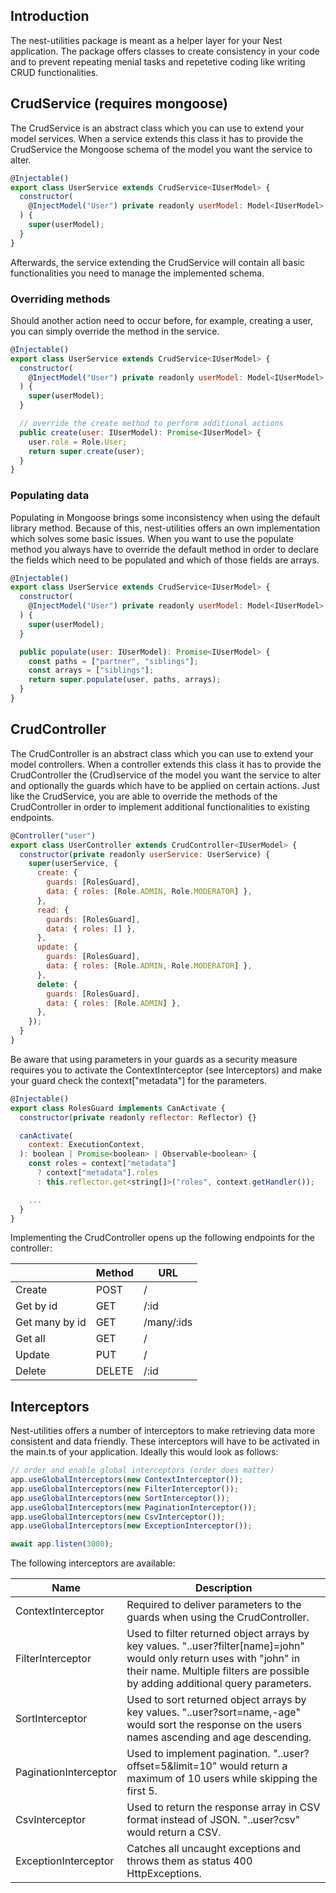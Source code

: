 ## Introduction

The nest-utilities package is meant as a helper layer for your Nest application. The package offers classes to create consistency in your code and to prevent repeating menial tasks and repetetive coding like writing CRUD functionalities.

## CrudService (requires mongoose)

The CrudService is an abstract class which you can use to extend your model services. When a service extends this class it has to provide the CrudService the Mongoose schema of the model you want the service to alter.

```js
@Injectable()
export class UserService extends CrudService<IUserModel> {
  constructor(
    @InjectModel("User") private readonly userModel: Model<IUserModel>
  ) {
    super(userModel);
  }
}
```

Afterwards, the service extending the CrudService will contain all basic functionalities you need to manage the implemented schema.

### Overriding methods

Should another action need to occur before, for example, creating a user, you can simply override the method in the service.

```js
@Injectable()
export class UserService extends CrudService<IUserModel> {
  constructor(
    @InjectModel("User") private readonly userModel: Model<IUserModel>
  ) {
    super(userModel);
  }

  // override the create method to perform additional actions
  public create(user: IUserModel): Promise<IUserModel> {
    user.role = Role.User;
    return super.create(user);
  }
}
```

### Populating data

Populating in Mongoose brings some inconsistency when using the default library method. Because of this, nest-utilities offers an own implementation which solves some basic issues. When you want to use the populate method you always have to override the default method in order to declare the fields which need to be populated and which of those fields are arrays.

```js
@Injectable()
export class UserService extends CrudService<IUserModel> {
  constructor(
    @InjectModel("User") private readonly userModel: Model<IUserModel>
  ) {
    super(userModel);
  }

  public populate(user: IUserModel): Promise<IUserModel> {
    const paths = ["partner", "siblings"];
    const arrays = ["siblings"];
    return super.populate(user, paths, arrays);
  }
}
```

## CrudController

The CrudController is an abstract class which you can use to extend your model controllers. When a controller extends this class it has to provide the CrudController the (Crud)service of the model you want the service to alter and optionally the guards which have to be applied on certain actions. Just like the CrudService, you are able to override the methods of the CrudController in order to implement additional functionalities to existing endpoints.

```js
@Controller("user")
export class UserController extends CrudController<IUserModel> {
  constructor(private readonly userService: UserService) {
    super(userService, {
      create: {
        guards: [RolesGuard],
        data: { roles: [Role.ADMIN, Role.MODERATOR] },
      },
      read: {
        guards: [RolesGuard],
        data: { roles: [] },
      },
      update: {
        guards: [RolesGuard],
        data: { roles: [Role.ADMIN, Role.MODERATOR] },
      },
      delete: {
        guards: [RolesGuard],
        data: { roles: [Role.ADMIN] },
      },
    });
  }
}
```

Be aware that using parameters in your guards as a security measure requires you to activate the ContextInterceptor (see Interceptors) and make your guard check the context["metadata"] for the parameters.

```js
@Injectable()
export class RolesGuard implements CanActivate {
  constructor(private readonly reflector: Reflector) {}

  canActivate(
    context: ExecutionContext,
  ): boolean | Promise<boolean> | Observable<boolean> {
    const roles = context["metadata"]
      ? context["metadata"].roles
      : this.reflector.get<string[]>("roles", context.getHandler());

    ...
  }
}
```

Implementing the CrudController opens up the following endpoints for the controller:

|                | Method | URL        |
| -------------- | ------ | ---------- |
| Create         | POST   | /          |
| Get by id      | GET    | /:id       |
| Get many by id | GET    | /many/:ids |
| Get all        | GET    | /          |
| Update         | PUT    | /          |
| Delete         | DELETE | /:id       |

## Interceptors

Nest-utilities offers a number of interceptors to make retrieving data more consistent and data friendly. These interceptors will have to be activated in the main.ts of your application. Ideally this would look as follows:

```js
// order and enable global interceptors (order does matter)
app.useGlobalInterceptors(new ContextInterceptor());
app.useGlobalInterceptors(new FilterInterceptor());
app.useGlobalInterceptors(new SortInterceptor());
app.useGlobalInterceptors(new PaginationInterceptor());
app.useGlobalInterceptors(new CsvInterceptor());
app.useGlobalInterceptors(new ExceptionInterceptor());

await app.listen(3000);
```

The following interceptors are available:

| Name                  | Description                                                                                                                                                                                            |
| --------------------- | ------------------------------------------------------------------------------------------------------------------------------------------------------------------------------------------------------ |
| ContextInterceptor    | Required to deliver parameters to the guards when using the CrudController.                                                                                                                            |
| FilterInterceptor     | Used to filter returned object arrays by key values. "..user?filter[name]=john" would only return uses with "john" in their name. Multiple filters are possible by adding additional query parameters. |
| SortInterceptor       | Used to sort returned object arrays by key values. "..user?sort=name,-age" would sort the response on the users names ascending and age descending.                                                    |
| PaginationInterceptor | Used to implement pagination. "..user?offset=5&limit=10" would return a maximum of 10 users while skipping the first 5.                                                                                |
| CsvInterceptor        | Used to return the response array in CSV format instead of JSON. "..user?csv" would return a CSV.                                                                                                      |
| ExceptionInterceptor  | Catches all uncaught exceptions and throws them as status 400 HttpExceptions.                                                                                                                          |

